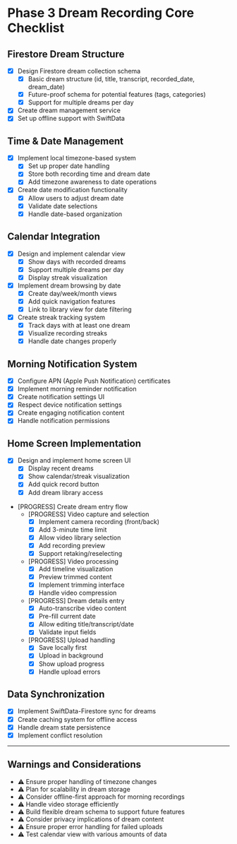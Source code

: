 # Phase 3 Dream Recording Core Checklist

## Firestore Dream Structure
- [x] Design Firestore dream collection schema
  - [x] Basic dream structure (id, title, transcript, recorded_date, dream_date)
  - [x] Future-proof schema for potential features (tags, categories)
  - [x] Support for multiple dreams per day
- [x] Create dream management service
- [x] Set up offline support with SwiftData

## Time & Date Management
- [x] Implement local timezone-based system
  - [x] Set up proper date handling
  - [x] Store both recording time and dream date
  - [x] Add timezone awareness to date operations
- [x] Create date modification functionality
  - [x] Allow users to adjust dream date
  - [x] Validate date selections
  - [x] Handle date-based organization

## Calendar Integration
- [x] Design and implement calendar view
  - [x] Show days with recorded dreams
  - [x] Support multiple dreams per day
  - [x] Display streak visualization
- [x] Implement dream browsing by date
  - [x] Create day/week/month views
  - [x] Add quick navigation features
  - [x] Link to library view for date filtering
- [x] Create streak tracking system
  - [x] Track days with at least one dream
  - [x] Visualize recording streaks
  - [x] Handle date changes properly

## Morning Notification System
- [x] Configure APN (Apple Push Notification) certificates
- [x] Implement morning reminder notification
- [x] Create notification settings UI
- [x] Respect device notification settings
- [x] Create engaging notification content
- [x] Handle notification permissions

## Home Screen Implementation
- [x] Design and implement home screen UI
  - [x] Display recent dreams
  - [x] Show calendar/streak visualization
  - [x] Add quick record button
  - [x] Add dream library access
- [PROGRESS] Create dream entry flow
  - [PROGRESS] Video capture and selection
    - [x] Implement camera recording (front/back)
    - [x] Add 3-minute time limit
    - [x] Allow video library selection
    - [x] Add recording preview
    - [x] Support retaking/reselecting
  - [PROGRESS] Video processing
    - [x] Add timeline visualization
    - [x] Preview trimmed content
    - [x] Implement trimming interface
    - [x] Handle video compression
  - [PROGRESS] Dream details entry
    - [x] Auto-transcribe video content
    - [x] Pre-fill current date
    - [x] Allow editing title/transcript/date
    - [x] Validate input fields
  - [PROGRESS] Upload handling
    - [x] Save locally first
    - [x] Upload in background
    - [x] Show upload progress
    - [x] Handle upload errors

## Data Synchronization
- [x] Implement SwiftData-Firestore sync for dreams
- [x] Create caching system for offline access
- [x] Handle dream state persistence
- [x] Implement conflict resolution

---

## Warnings and Considerations
- ⚠️ Ensure proper handling of timezone changes
- ⚠️ Plan for scalability in dream storage
- ⚠️ Consider offline-first approach for morning recordings
- ⚠️ Handle video storage efficiently
- ⚠️ Build flexible dream schema to support future features
- ⚠️ Consider privacy implications of dream content
- ⚠️ Ensure proper error handling for failed uploads
- ⚠️ Test calendar view with various amounts of data 